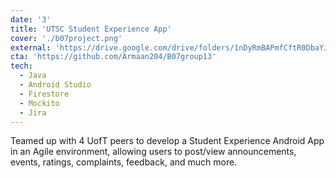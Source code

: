 ```yaml
---
date: '3'
title: 'UTSC Student Experience App'
cover: './b07project.png'
external: 'https://drive.google.com/drive/folders/1nDyRmBAPmfCftR0DbaYJHFc3e6O5pREs'
cta: 'https://github.com/Armaan204/B07group13'
tech:
  - Java
  - Android Studio
  - Firestore
  - Mockito
  - Jira
---
```


Teamed up with 4 UofT peers to develop a Student Experience Android App in an Agile environment, allowing users to post/view announcements, events, ratings, complaints, feedback, and much more.
